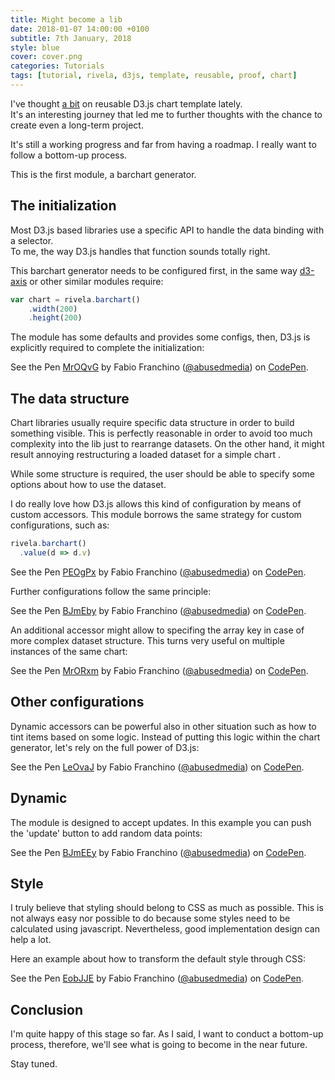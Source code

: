 ```yaml
---
title: Might become a lib
date: 2018-01-07 14:00:00 +0100
subtitle: 7th January, 2018
style: blue
cover: cover.png
categories: Tutorials
tags: [tutorial, rivela, d3js, template, reusable, proof, chart]
---
```


I've thought [a bit](/blog/chart-template-more-goodies/) on reusable D3.js chart template lately.  
It's an interesting journey that led me to further thoughts with the chance to create even a long-term project.

It's still a working progress and far from having a roadmap. I really want to follow a bottom-up process.

This is the first module, a barchart generator.

## The initialization

Most D3.js based libraries use a specific API to handle the data binding with a selector.  
To me, the way D3.js handles that function sounds totally right. 

This barchart generator needs to be configured first, in the same way [d3-axis](https://github.com/d3/d3-axis) or other similar modules require: 

```javascript
var chart = rivela.barchart()
	.width(200)
	.height(200)
```

The module has some defaults and provides some configs, then, D3.js is explicitly required to complete the initialization:

<p data-height="270" data-theme-id="light" data-slug-hash="MrOQvG" data-default-tab="js,result" data-user="abusedmedia" data-embed-version="2" data-pen-title="MrOQvG" class="codepen">See the Pen <a href="https://codepen.io/abusedmedia/pen/MrOQvG/">MrOQvG</a> by Fabio Franchino (<a href="https://codepen.io/abusedmedia">@abusedmedia</a>) on <a href="https://codepen.io">CodePen</a>.</p>
<script async src="https://production-assets.codepen.io/assets/embed/ei.js"></script>

## The data structure

Chart libraries usually require specific data structure in order to build something visible. This is perfectly reasonable in order to avoid too much complexity into the lib just to rearrange datasets. On the other hand, it might result annoying restructuring a loaded dataset for a simple chart . 

While some structure is required, the user should be able to specify some options about how to use the dataset. 

I do really love how D3.js allows this kind of configuration by means of custom accessors. This module borrows the same strategy for custom configurations, such as:

```javascript
rivela.barchart()
  .value(d => d.v)
```

<p data-height="270" data-theme-id="light" data-slug-hash="PEOgPx" data-default-tab="js,result" data-user="abusedmedia" data-embed-version="2" data-pen-title="PEOgPx" class="codepen">See the Pen <a href="https://codepen.io/abusedmedia/pen/PEOgPx/">PEOgPx</a> by Fabio Franchino (<a href="https://codepen.io/abusedmedia">@abusedmedia</a>) on <a href="https://codepen.io">CodePen</a>.</p>
<script async src="https://production-assets.codepen.io/assets/embed/ei.js"></script>

Further configurations follow the same principle:

<p data-height="270" data-theme-id="light" data-slug-hash="BJmEby" data-default-tab="js,result" data-user="abusedmedia" data-embed-version="2" data-pen-title="BJmEby" class="codepen">See the Pen <a href="https://codepen.io/abusedmedia/pen/BJmEby/">BJmEby</a> by Fabio Franchino (<a href="https://codepen.io/abusedmedia">@abusedmedia</a>) on <a href="https://codepen.io">CodePen</a>.</p>
<script async src="https://production-assets.codepen.io/assets/embed/ei.js"></script>

An additional accessor might allow to specifing the array key in case of more complex dataset structure. This turns very useful on multiple instances of the same chart:

<p data-height="270" data-theme-id="light" data-slug-hash="MrORxm" data-default-tab="js,result" data-user="abusedmedia" data-embed-version="2" data-pen-title="MrORxm" class="codepen">See the Pen <a href="https://codepen.io/abusedmedia/pen/MrORxm/">MrORxm</a> by Fabio Franchino (<a href="https://codepen.io/abusedmedia">@abusedmedia</a>) on <a href="https://codepen.io">CodePen</a>.</p>
<script async src="https://production-assets.codepen.io/assets/embed/ei.js"></script>

## Other configurations

Dynamic accessors can be powerful also in other situation such as how to tint items based on some logic. Instead of putting this logic within the chart generator, let's rely on the full power of D3.js:

<p data-height="270" data-theme-id="light" data-slug-hash="LeOvaJ" data-default-tab="js,result" data-user="abusedmedia" data-embed-version="2" data-pen-title="LeOvaJ" class="codepen">See the Pen <a href="https://codepen.io/abusedmedia/pen/LeOvaJ/">LeOvaJ</a> by Fabio Franchino (<a href="https://codepen.io/abusedmedia">@abusedmedia</a>) on <a href="https://codepen.io">CodePen</a>.</p>
<script async src="https://production-assets.codepen.io/assets/embed/ei.js"></script>

## Dynamic

The module is designed to accept updates. In this example you can push the 'update' button to add random data points: 

<p data-height="270" data-theme-id="light" data-slug-hash="BJmEEy" data-default-tab="js,result" data-user="abusedmedia" data-embed-version="2" data-pen-title="BJmEEy" class="codepen">See the Pen <a href="https://codepen.io/abusedmedia/pen/BJmEEy/">BJmEEy</a> by Fabio Franchino (<a href="https://codepen.io/abusedmedia">@abusedmedia</a>) on <a href="https://codepen.io">CodePen</a>.</p>
<script async src="https://production-assets.codepen.io/assets/embed/ei.js"></script>

## Style

I truly believe that styling should belong to CSS as much as possible. This is not always easy nor possible to do because some styles need to be calculated using javascript. Nevertheless, good implementation design can help a lot.

Here an example about how to transform the default style through CSS:

<p data-height="270" data-theme-id="light" data-slug-hash="EobJJE" data-default-tab="js,result" data-user="abusedmedia" data-embed-version="2" data-pen-title="EobJJE" class="codepen">See the Pen <a href="https://codepen.io/abusedmedia/pen/EobJJE/">EobJJE</a> by Fabio Franchino (<a href="https://codepen.io/abusedmedia">@abusedmedia</a>) on <a href="https://codepen.io">CodePen</a>.</p>
<script async src="https://production-assets.codepen.io/assets/embed/ei.js"></script>

## Conclusion

I'm quite happy of this stage so far. As I said, I want to conduct a bottom-up process, therefore, we'll see what is going to become in the near future.

Stay tuned.